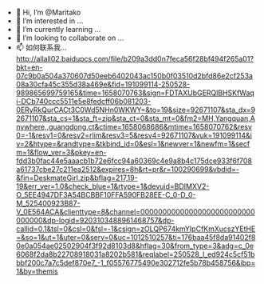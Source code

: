 - 👋 Hi, I’m @Maritako
- 👀 I’m interested in ...
- 🌱 I’m currently learning ...
- 💞️ I’m looking to collaborate on ...
- 📫 如何联系我...
http://allall02.baidupcs.com/file/b209a3dd0n7feca56f28bf494f265a01?bkt=en-07c9b0a504a370607d50eeb6402043ac150b0f03510d2bfd86e2cf253a08a30cfa45c355d38a469e&fid=191099114-250528-989865699759165&time=1658070763&sign=FDTAXUbGERQlBHSKfWaqi-DCb740ccc5511e5e8fedcff06b081203-0ERyRkQurCACt3C0Wd5NHn0WKWY=&to=19&size=92671107&sta_dx=92671107&sta_cs=1&sta_ft=zip&sta_ct=0&sta_mt=0&fm2=MH,Yangquan,Anywhere,,guangdong,ct&ctime=1658068686&mtime=1658070762&resv0=-1&resv1=0&resv2=rlim&resv3=5&resv4=92671107&vuk=191099114&iv=2&htype=&randtype=&tkbind_id=0&esl=1&newver=1&newfm=1&secfm=1&flow_ver=3&pkey=en-fdd3b0fac44e5aaacb1b72e6fcc94a60369c4e9a8b4c175dce933f6f708a61737cbe27c211ea2512&expires=8h&rt=pr&r=100290699&vbdid=-&fin=DeskmateGirl.zip&bflag=217,19-19&err_ver=1.0&check_blue=1&rtype=1&devuid=BDIMXV2-O_5EE4947DF3A54BCBBF10FFA590FB28EE-C_0-D_0-M_525400923B87-V_0E564ACA&clienttype=8&channel=00000000000000000000000000000000&dp-logid=9203103488961468757&dp-callid=0.1&tsl=0&csl=0&fsl=-1&csign=zOLQP674kmYIpCfKmXucszYEtHE=&so=1&ut=1&uter=0&serv=0&uc=1012510257&ti=176baa45f8da91402f80e0a054ae02502904f3f92d8103d8&hflag=30&from_type=3&adg=c_0e6068f2da8b22708918031a8202b581&reqlabel=250528_l_ed924c5cf51bbbf200c7a7c5def870e7_-1_f05576775490e302712fe5b78b458756&ibp=1&by=themis
<!---
Maritako/Maritako is a ✨ special ✨ repository because its `README.md` (this file) appears on your GitHub profile.
You can click the Preview link to take a look at your changes.
--->

